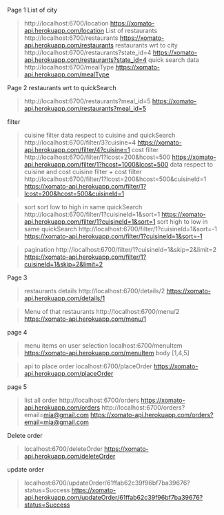 Page 1
List of city
> http://localhost:6700/location
> https://xomato-api.herokuapp.com/location
List of restaurants 
> http://localhost:6700/restaurants
> https://xomato-api.herokuapp.com/restaurants
restaurants wrt to city 
> http://localhost:6700/restaurants?state_id=4
> https://xomato-api.herokuapp.com/restaurants?state_id=4
quick search data  
> http://localhost:6700/mealType
> https://xomato-api.herokuapp.com/mealType


Page 2
restaurants wrt to quickSearch 
> http://localhost:6700/restaurants?meal_id=5
> https://xomato-api.herokuapp.com/restaurants?meal_id=5


filter
> cuisine filter
  data respect to cuisine and quickSearch 
  > http://localhost:6700/filter/3?cuisine=4
  > https://xomato-api.herokuapp.com/filter/4?cuisine=1
> cost filter
  > http://localhost:6700/filter/1?lcost=200&hcost=500
  > https://xomato-api.herokuapp.com/filter/1?hcost=1000&lcost=500
 data respect to cuisine and cost 
> cuisine filter + cost filter 
  > http://localhost:6700/filter/1?lcost=200&hcost=500&cuisineId=1
  > https://xomato-api.herokuapp.com/filter/1?lcost=200&hcost=500&cuisineId=1

> sort
    sort low to high in same quickSearch
    http://localhost:6700/filter/1?cuisineId=1&sort=1
    https://xomato-api.herokuapp.com/filter/1?cuisineId=1&sort=1
    sort high to low in same quickSearch
    http://localhost:6700/filter/1?cuisineId=1&sort=-1
    https://xomato-api.herokuapp.com/filter/1?cuisineId=1&sort=-1

> pagination
   > http://localhost:6700/filter/1?cuisineId=1&skip=2&limit=2
   > https://xomato-api.herokuapp.com/filter/1?cuisineId=1&skip=2&limit=2


Page 3
> restaurants details
> http://localhost:6700/details/2
> https://xomato-api.herokuapp.com/details/1

> Menu of that restaurants
> http://localhost:6700/menu/2
> https://xomato-api.herokuapp.com/menu/1


page 4
> menu items on user selection
  > localhost:6700/menuItem
  > https://xomato-api.herokuapp.com/menuItem
  > body [1,4,5]

> api to place order
  > localhost:6700/placeOrder
  > https://xomato-api.herokuapp.com/placeOrder

page 5
> list all order
  > http://localhost:6700/orders
  > https://xomato-api.herokuapp.com/orders
  > http://localhost:6700/orders?email=mia@gmail.com
  > https://xomato-api.herokuapp.com/orders?email=mia@gmail.com

Delete order 
> localhost:6700/deleteOrder
> https://xomato-api.herokuapp.com/deleteOrder
 

 update order
 > localhost:6700/updateOrder/61ffab62c39f96bf7ba39676?status=Success
 > https://xomato-api.herokuapp.com/updateOrder/61ffab62c39f96bf7ba39676?status=Success